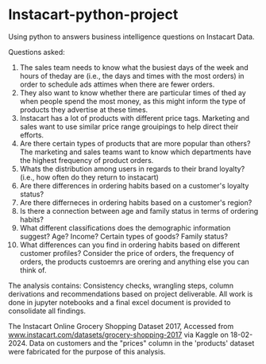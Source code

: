 # Instacart-python-project
Using python to answers business intelligence questions on Instacart Data.

Questions asked:
  1. The sales team needs to know what the busiest days of the week and hours of theday are (i.e., the days and times with the most orders) in order to schedule ads attimes when there are fewer orders.
  2. They also want to know whether there are particular times of thed ay when people spend the most money, as this might inform the type of products they advertise at these times.
  3. Instacart has a lot of products with different price tags. Marketing and sales want to use similar price range grouipings to help direct their efforts.
  4. Are there certain types of products that are more popular than others?The marketing and sales teams want to know which departments have the highest frequency of product orders.
  5. Whats the distribution among users in regards to their brand loyalty?(i.e., how often do they return to instacart)
  6. Are there differences in ordering habits based on a customer's loyalty status?
  7. Are there differneces in ordering habits based on a customer's region?
  8. Is there a connection between age and family status in terms of ordering habits?
  9. What different classifications does the demographic information suggest? Age? Income? Certain types of goods? Family status?
  10. What differences can you find in ordering habits based on different customer profiles? Consider the price of orders, the frequency of orders, the products custoemrs are orering and anything else you can think of. 

The analysis contains: 
  Consistency checks, wrangling steps, column derivations and recommendations based on project deliverable. 
  All work is done in jupyter notebooks and a final excel document is provided to consolidate all findings. 
  
The Instacart Online Grocery Shopping Dataset 2017, Accessed from www.instacart.com/datasets/grocery-shopping-2017 via Kaggle on 18-02-2024.  Data on customers and the "prices" column in the 'products' dataset were fabricated for the purpose of this analysis.
